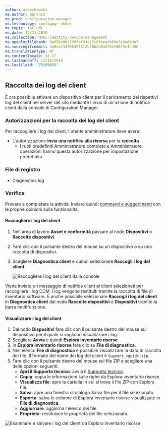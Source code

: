 ```yaml
---
author: aczechowski
ms.author: aaroncz
ms.prod: configuration-manager
ms.technology: configmgr-other
ms.topic: include
ms.date: 12/11/2019
ms.collection: M365-identity-device-management
ms.openlocfilehash: 0a95be0b23f07bf93e17c6feeacb09e2a9e6bda7
ms.sourcegitcommit: 3a0eaf3378632f312b46b2b8a524e286f9c4cd8e
ms.translationtype: HT
ms.contentlocale: it-IT
ms.lasthandoff: 12/19/2019
ms.locfileid: "75199035"
---
```

## <a name="client-log-collection"></a>Raccolta dei log del client
<!--4226618-->
È ora possibile attivare un dispositivo client per il caricamento dei rispettivi log del client nel server del sito mediante l'invio di un'azione di notifica client dalla console di Configuration Manager.

### <a name="permissions-for-client-log-collection"></a>Autorizzazioni per la raccolta dei log del client

Per raccogliere i log del client, l'utente amministratore deve avere:

- L'autorizzazione **Invia una notifica alla risorsa** per la **raccolta**
  - I ruoli predefiniti Amministratore completo e Amministratore operazioni hanno questa autorizzazione per impostazione predefinita. 


### <a name="log-files"></a>File di registro

- Diagnostics.log


### <a name="try-it-out"></a>Verifica

Provare a completare le attività. Inviare quindi [commenti e suggerimenti](/sccm/core/understand/find-help#product-feedback) con le proprie opinioni sulla funzionalità.

#### <a name="collect-client-logs"></a>Raccogliere i log del client

1. Nell'area di lavoro **Asset e conformità** passare al nodo **Dispositivi** o **Raccolte dispositivi**. 
1. Fare clic con il pulsante destro del mouse su un dispositivo o su una raccolta di dispositivi.
1. Scegliere **Diagnostica client** e quindi selezionare **Raccogli i log del client**.

   ![Raccogliere i log del client dalla console](../../media/4226618-collect-client-logs.png)

Viene inviato un messaggio di notifica client ai client selezionati per raccogliere i log CCM. I log vengono restituiti tramite la raccolta di file di inventario software. È anche possibile selezionare **Raccogli i log del client** in **Diagnostica client** dal nodo **Raccolte dispositivi** o **Dispositivi** tramite la barra multifunzione.


#### <a name="view-client-logs"></a>Visualizzare i log del client

1. Dal nodo **Dispositivi** fare clic con il pulsante destro del mouse sul dispositivo per il quale si vogliono visualizzare i log.
1. Scegliere **Avvia** e quindi **Esplora inventario risorse**.
1. In **Esplora inventario risorse** fare clic su **File di diagnostica**.
1. Nell'elenco **File di diagnostica** è possibile visualizzare la data di raccolta dei file. Il formato del nome dei log del client è `Support_<guid>.zip`.
1. Fare clic con il pulsante destro del mouse sul file ZIP e scegliere una delle opzioni seguenti:
    - **Apri il Supporto tecnico**: avvia il [Supporto tecnico](/configmgr/core/support/support-center).
    - **Copia**: copia le informazioni sulle righe da Esplora inventario risorse.
    - **Visualizza file**: apre la cartella in cui si trova il file ZIP con Esplora file.
    - **Salva**: apre una finestra di dialogo Salva file per il file selezionato.
    - **Esporta**: salva le colonne di Esplora inventario risorse visualizzate in **File di diagnostica**.
    - **Aggiornare**: aggiorna l'elenco dei file.
    - **Proprietà**: restituisce le proprietà del file selezionato. 

![Esaminare e salvare i log del client da Esplora inventario risorse](../../media/4226618-view-collected-client-logs.png)
